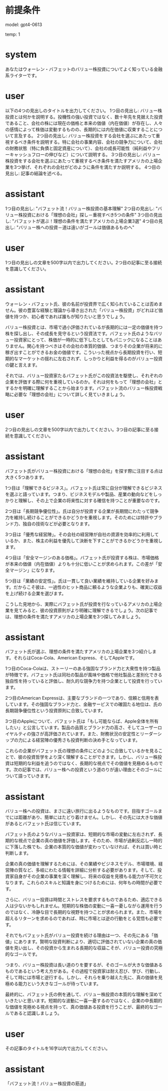 # 前提条件

model: gpt4-0613

temp: 1

# system

あなたはウォーレン・バフェットのバリュー株投資についてよく知っている金融系ライターです。

# user

以下の4つの見出しのタイトルを出力してください。
1つ目の見出し: バリュー株投資とは何かを説明する。投機性の強い投資ではなく、数十年先を見据えた投資であること、会社の株には現在の価格と本来の価値（内在価値）が存在し、人々の感情によって株価は変動するものの、長期的には内在価値に収束することについて言及する。
2つ目の見出し: バリュー株投資をする会社を選ぶにあたって重視するべき条件を説明する。特に会社の事業内容、会社の競争力について、会社の財務状態（特に負債と固定資産について）、会社の成長可能性（純利益やフリーキャッシュフローの伸びなど）について説明する。
3つ目の見出し: バリュー株投資をする会社を選ぶにあたって重視するべき条件を満たすアメリカの上場企業を3つ挙げ、それぞれの会社がどのように条件を満たすか説明する。
4つ目の見出し: 記事の結論を述べる。

# assistant

1つ目の見出し: "バフェット流！バリュー株投資の基本理解"
2つ目の見出し: "バリュー株投資における「理想の会社」探し－重視すべき5つの条件"
3つ目の見出し: "バフェットが選ぶ！理想の条件を満たすアメリカの上場企業3選"
4つ目の見出し: "バリュー株への投資－道は遠いがゴールは価値あるものへ"

# user

1つ目の見出しの文章を500字以内で出力してください。2つ目の記事に至る接続を意識してください。

# assistant

ウォーレン・バフェット氏、彼の名前が投資界で広く知られていることは否めません。彼の豊富な経験と理論から導き出された「バリュー株投資」がどれほど価値を持つか、初心者であれば誰もが知りたいと思うでしょう。

バリュー株投資とは、市場で過小評価されているが長期的には一定の価値を持つ株を探し出し、その成長を見守るという投資法です。バフェット氏のようなバリュー投資家にとって、株価が一時的に低下したとしてもパニックになることはありません。関心を持つべきはその会社の本質的価値、つまりその企業が将来的に稼ぎ出すことができるお金の価値です。こういった視点から長期投資を行い、短期的なマーケットの揺れに左右されず、しっかりと利益を得るのがバリュー投資の鍵と言えます。

それでは、バリュー投資家たるバフェット氏がこの投資法を駆使し、それぞれの企業を評価する際に何を重視しているのか。それは何をもって「理想の会社」とするかを明確に理解することから始まります。バフェット流のバリュー株投資戦略に必要な「理想の会社」について詳しく見ていきましょう。

# user

2つ目の見出しの文章を500字以内で出力してください。3つ目の記事に至る接続を意識してください。

# assistant

バフェット氏がバリュー株投資における「理想の会社」を探す際に注目する点は大きく5つあります。

1つ目は「理解できるビジネス」。バフェット氏は常に自分が理解できるビジネスを選ぶと語っています。つまり、ビジネスモデルや製品、産業の動向などをしっかりと理解し、その上で企業の将来性に対する確信を持つことが重要なのです。

2つ目は「長期競争優位性」。氏は自分が投資する企業が長期間にわたって競争力を維持し続けることができるかどうかを重視します。そのためには特許やブランド力、独自の技術などが必要となります。

3つ目は「優秀な経営陣」。その会社の経営陣が自社の資源を効率的に利用しているか、また、株主の利益を優先して決断を下すことができるかどうかを重視します。

4つ目は「安全マージンのある価格」。バフェット氏が投資する株は、市場価格が本来の価値（内在価値）よりも十分に低いことが求められます。この差が「安全マージン」になります。

5つ目は「業績の安定性」。氏は一貫して良い業績を維持している企業を好みます。だからこそ彼は、一過性のヒット商品に頼るような企業よりも、確実に収益を上げ続ける企業を選びます。

こうした見地から、実際にバフェット氏が投資を行なっているアメリカの上場企業を見てみると、彼の投資原則がより明確に理解できるでしょう。次の記事では、理想の条件を満たすアメリカの上場企業を3つ探してみましょう。

# assistant

バフェット氏が選ぶ、理想の条件を満たすアメリカの上場企業を3つ紹介します。それらはCoca-Cola、American Express、そしてAppleです。

1つ目のCoca-Colaは、ストーリーのある強固なブランド力と大衆性を持つ製品が特徴です。バフェット氏は同社の製品が風味や価格で他社製品と差別化できる独自性を持っていると評価し、耐久的な競争力を持つ企業として投資を行っています。

2つ目のAmerican Expressは、主要なブランドの一つであり、信頼と信用を表しています。その強固なブランド力と、金融サービスでの確固たる地位は、氏の長期競争優位性という投資原則に合致しています。

3つ目のAppleについて、バフェット氏は「もし可能ならば、Apple全体を所有したい」と公言しています。製品の品質とブランド力の高さ、そしてユーザーロイヤルティの強さが高評価されています。また、財務状況の安定性とリーダーシップの力による経営陣の優秀さも投資判断の決め手となっています。

これらの企業がバフェット氏の理想の条件にどのように合致しているかを見ることで、彼の投資哲学をより深く理解することができます。しかし、バリュー株投資は短期的な利益を追うのではなく、長期的な視点でその価値を見極めるものです。次の記事では、バリュー株への投資という道のりが遠い理由とそのゴールについて語っていきます。

# assistant

バリュー株への投資は、まさに遠い旅行に出るようなものです。目指すゴールまでには距離があり、簡単にはたどり着けません。しかし、その先には大きな価値があるとバフェット氏は信じています。

バフェット氏のようなバリュー投資家は、短期的な市場の変動に左右されず、長期的な視点で企業の真の価値を評価します。そのため、市場が過剰反応し一時的に下落した株でも、企業の本質的な価値が変わっていなければ、それは買い時と判断します。

企業の真の価値を理解するためには、その業績やビジネスモデル、市場環境、経営陣の質など、多岐にわたる情報を詳細に分析する必要があります。そして、投資家自身がその企業の事業を深く理解し、将来の収益を見積もる能力が不可欠となります。これらのスキルと知識を身につけるためには、何年もの時間が必要です。

さらに、バリュー投資は時間とストレスを要求するものであるため、適応できる人は少ないかもしれません。短期的な株価の変動に一喜一憂しながら運用を行うのではなく、冷静な目で長期的な視野を持つことが求められます。また、市場を超えるリターンを求めるのであれば、時に市場とは逆の行動をとる覚悟も必要です。

それでもバフェット氏がバリュー投資を続ける理由は一つ、その先にある「価値」にあります。賢明な投資判断により、適切に評価されていない企業の真の価値を見い出し、その投資から生まれる長期的な収益こそが、バリュー投資の究極的なゴールです。

つまり、バリュー株投資は長い道のりを要するが、そのゴールが大きな価値あるものであるという考え方がある。その過程で投資家は耐え忍び、学び、行動し、そして時には市場と逆行する。しかし、それらを乗り越えた先に、真の価値を見極める能力という大きなゴールが待っています。

最終的に、バフェット氏の例を通して、バリュー株投資の本質的な理解を深めていきたいと思います。短期的な波動に一喜一憂するのではなく、企業の中長期的な価値を見極める視点を持って、真の価値ある投資を行うことが、最終的なゴールであると認識しましょう。

# user

その記事のタイトルを16字以内で出力してください。

# assistant

「バフェット流！バリュー株投資の筋道」